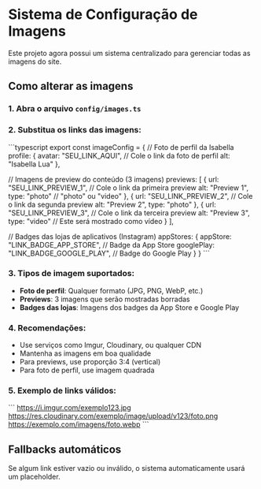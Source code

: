 # Sistema de Configuração de Imagens

Este projeto agora possui um sistema centralizado para gerenciar todas as imagens do site.

## Como alterar as imagens

### 1. Abra o arquivo `config/images.ts`

### 2. Substitua os links das imagens:

\`\`\`typescript
export const imageConfig = {
  // Foto de perfil da Isabella
  profile: {
    avatar: "SEU_LINK_AQUI", // Cole o link da foto de perfil
    alt: "Isabella Lua"
  },
  
  // Imagens de preview do conteúdo (3 imagens)
  previews: [
    {
      url: "SEU_LINK_PREVIEW_1", // Cole o link da primeira preview
      alt: "Preview 1",
      type: "photo" // "photo" ou "video"
    },
    {
      url: "SEU_LINK_PREVIEW_2", // Cole o link da segunda preview
      alt: "Preview 2", 
      type: "photo"
    },
    {
      url: "SEU_LINK_PREVIEW_3", // Cole o link da terceira preview
      alt: "Preview 3",
      type: "video" // Este será mostrado como vídeo
    }
  ],

  // Badges das lojas de aplicativos (Instagram)
  appStores: {
    appStore: "LINK_BADGE_APP_STORE", // Badge da App Store
    googlePlay: "LINK_BADGE_GOOGLE_PLAY", // Badge do Google Play
  }
}
\`\`\`

### 3. Tipos de imagem suportados:
- **Foto de perfil**: Qualquer formato (JPG, PNG, WebP, etc.)
- **Previews**: 3 imagens que serão mostradas borradas
- **Badges das lojas**: Imagens dos badges da App Store e Google Play

### 4. Recomendações:
- Use serviços como Imgur, Cloudinary, ou qualquer CDN
- Mantenha as imagens em boa qualidade
- Para previews, use proporção 3:4 (vertical)
- Para foto de perfil, use imagem quadrada

### 5. Exemplo de links válidos:
\`\`\`
https://i.imgur.com/exemplo123.jpg
https://res.cloudinary.com/exemplo/image/upload/v123/foto.png
https://exemplo.com/imagens/foto.webp
\`\`\`

## Fallbacks automáticos
Se algum link estiver vazio ou inválido, o sistema automaticamente usará um placeholder.
